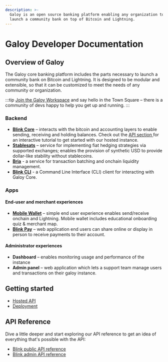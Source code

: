 ```yaml
---
description: >-
  Galoy is an open source banking platform enabling any organization to
  launch a community bank on top of Bitcoin and Lightning.
---
```


# Galoy Developer Documentation

## Overview of Galoy

The Galoy core banking platform includes the parts necessary to launch a community bank on Bitcoin and Lightning. It is designed to be modular and extensible, so that it can be customized to meet the needs of any community or organization.

:::tip
[Join the Galoy Workspace](https://chat.galoy.io) and say hello in the Town Square – there is a community of devs happy to help you get up and running.
:::

### Backend

* **[Blink Core](products/blink-core)** – interacts with the bitcoin and accounting layers to enable sending, receiving and holding balances.
Check out the [API section ](/api) for an interactive tutorial to get started with our hosted instance.
* **[Stablesats](products/stablesats)** – service for implementing fiat hedging strategies via supported exchanges; enables the provision of synthetic USD to provide dollar-like stability without stablecoins.
* **[Bria](products/bria)** - a service for transaction batching and onchain liquidity management.
* **[Blink CLI](products/galoy-cli)** - a Command Line Interface (CLI) client for interacting with Galoy Core.

### Apps

#### End-user and merchant experiences

* **[Mobile Wallet](https://github.com/GaloyMoney/blink-mobile)** – simple end user experience enables send/receive onchain and Lightning. Mobile wallet includes educational onboarding quiz & merchant map.
* **[Blink Pay](https://github.com/GaloyMoney/blink-pay)** – web application end users can share online or display in person to receive payments to their account.

#### Administrator experiences

* **Dashboard** – enables monitoring usage and performance of the instance
* **Admin panel** – web application which lets a support team manage users and transactions on their galoy instance.

## Getting started

* [Hosted API](https://dev.blink.sv/api)
* [Deployment](/deployment/)

## API Reference

Dive a little deeper and start exploring our API reference to get an idea of everything that's possible with the API:
* [Blink public API reference ](https://dev.galoy.io/public-api-reference.html)
* [Blink admin API reference](https://dev.galoy.io/admin-api-reference.html)
